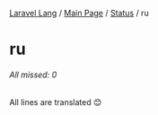 [Laravel Lang](../README.md) / [Main Page](../index.md) / [Status](../status.md) / ru

# ru

###### All missed: 0

All lines are translated 😊

